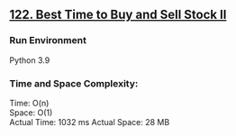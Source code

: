 ## [122. Best Time to Buy and Sell Stock II](https://leetcode.com/problems/best-time-to-buy-and-sell-stock-ii/)

### Run Environment
Python 3.9

### Time and Space Complexity:
Time: O(n)  
Space: O(1)  
Actual Time: 1032 ms
Actual Space: 28 MB
